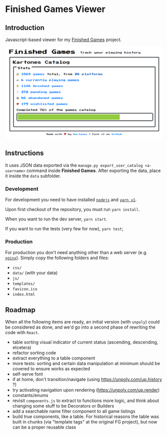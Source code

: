 # Finished Games Viewer

## Introduction

Javascript-based viewer for my [Finished Games](https://github.com/Kartones/finished-games) project.

![screenshot](doc/screenshot.png)

## Instructions

It uses JSON data exported via the `manage.py export_user_catalog <a-username>` command inside **Finished Games**. After exporting the data, place it inside the `data` subfolder.

### Development

For development you need to have installed [`nodejs`](https://nodejs.org/en/download/) and [`yarn v1`](https://classic.yarnpkg.com/en/docs/install).

Upon first checkout of the repository, you must run `yarn install`.

When you want to run the dev server, `yarn start`.

If you want to run the tests (very few for now), `yarn test`;

### Production

For production you don't need anything other than a web server (e.g. [`nginx`](https://nginx.org/)). Simply copy the following folders and files:

- `css/`
- `data/` (with your data)
- `js/`
- `templates/`
- `favicon.ico`
- `index.html`

## Roadmap

When all the following items are ready, an initial version (with `unpoly`) could be considered as done, and we'd go into a second phase of rewriting the code with `React`.

- table sorting visual indicator of current status (ascending, descending, etcetera)
- refactor sorting code
- extract everything to a table component
- more tests: sorting and certain data manipulation at minimum should be covered to ensure works as expected
- self-serve font
- if at home, don't transition/navigate (using https://unpoly.com/up.history ?)
- try activating navigation upon rendering (https://unpoly.com/up.render)
- constants/enums
- revisit `components.js` to extract to functions more logic, and think about changing some stuff to be Decorators or Builders
- add a searchable name filter component to all game listings
- build true components, like a table. For historical reasons the table was built in chunks (via "template tags" at the original FG project), but now can be a proper reusable class